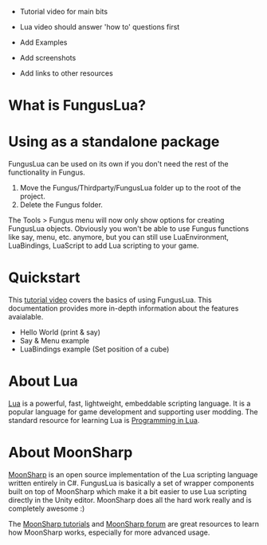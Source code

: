 + Tutorial video for main bits

+ Lua video should answer 'how to' questions first

+ Add Examples
+ Add screenshots
+ Add links to other resources

# What is FungusLua?

# Using as a standalone package

FungusLua can be used on its own if you don't need the rest of the functionality in Fungus.

1. Move the Fungus/Thirdparty/FungusLua folder up to the root of the project.
2. Delete the Fungus folder.

The Tools > Fungus menu will now only show options for creating FungusLua objects. Obviously you won't be able to use Fungus functions like say, menu, etc. anymore, but you can still use LuaEnvironment, LuaBindings, LuaScript to add Lua scripting to your game.

# Quickstart

This [tutorial video]() covers the basics of using FungusLua. This documentation provides more in-depth information about the features avaialable.

- Hello World (print & say)
- Say & Menu example
- LuaBindings example (Set position of a cube)

# About Lua

[Lua](http://www.lua.org/about.html) is a powerful, fast, lightweight, embeddable scripting language. It is a popular language for game development and supporting user modding. The standard resource for learning Lua is [Programming in Lua](http://www.lua.org/pil/1.html).

# About MoonSharp

[MoonSharp](http://www.moonsharp.org) is an open source implementation of the Lua scripting language written entirely in C#. FungusLua is basically a set of wrapper components built on top of MoonSharp which make it a bit easier to use Lua scripting directly in the Unity editor. MoonSharp does all the hard work really and is completely awesome :)

The [MoonSharp tutorials](http://www.moonsharp.org/getting_started.html) and [MoonSharp forum](https://groups.google.com/forum/#!forum/moonsharp) are great resources to learn how MoonSharp works, especially for more advanced usage.